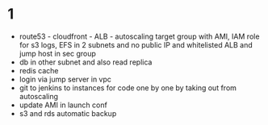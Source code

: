 # 1

- route53 - cloudfront - ALB - autoscaling target group with AMI, IAM role for s3 logs, EFS in 2 subnets and no public IP and whitelisted ALB and jump host in sec group
- db in other subnet and also read replica
- redis cache
- login via jump server in vpc
- git to jenkins to instances for code one by one by taking out from autoscaling
- update AMI in launch conf
- s3 and rds automatic backup